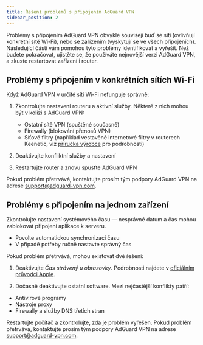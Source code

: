```yaml
---
title: Řešení problémů s připojením AdGuard VPN
sidebar_position: 2
---
```


Problémy s připojením AdGuard VPN obvykle souvisejí buď se sítí (ovlivňují konkrétní sítě Wi-Fi), nebo se zařízením (vyskytují se ve všech připojeních). Následující části vám pomohou tyto problémy identifikovat a vyřešit. Než budete pokračovat, ujistěte se, že používáte nejnovější verzi AdGuard VPN, a zkuste restartovat zařízení i router.

## Problémy s připojením v konkrétních sítích Wi-Fi

Když AdGuard VPN v určité síti Wi-Fi nefunguje správně:

1. Zkontrolujte nastavení routeru a aktivní služby. Některé z nich mohou být v kolizi s AdGuard VPN:

    - Ostatní sítě VPN (spuštěné současně)
    - Firewally (blokování přenosů VPN)
    - Síťové filtry (například vestavěné internetové filtry v routerech Keenetic, viz [příručka výrobce](https://help.keenetic.com/hc/en-us/articles/4415711575698-Content-filtering-and-ad-blocking-options) pro podrobnosti)

2. Deaktivujte konfliktní služby a nastavení

3. Restartujte router a znovu spusťte AdGuard VPN

Pokud problém přetrvává, kontaktujte prosím tým podpory AdGuard VPN na adrese support@adguard-vpn.com.

## Problémy s připojením na jednom zařízení

Zkontrolujte nastavení systémového času — nesprávné datum a čas mohou zablokovat připojení aplikace k serveru.

- Povolte automatickou synchronizaci času
- V případě potřeby ručně nastavte správný čas

Pokud problém přetrvává, mohou existovat dvě řešení:

1. Deaktivujte _Čas strávený u obrazovky_. Podrobnosti najdete v [oficiálním průvodci Apple](https://support.apple.com/ru-ru/guide/mac-help/mchl7a0a2743/15.0/mac/15.0).

2. Dočasně deaktivujte ostatní software. Mezi nejčastější konflikty patří:

- Antivirové programy
- Nástroje proxy
- Firewally a služby DNS třetích stran

Restartujte počítač a zkontrolujte, zda je problém vyřešen. Pokud problém přetrvává, kontaktujte prosím tým podpory AdGuard VPN na adrese support@adguard-vpn.com.
